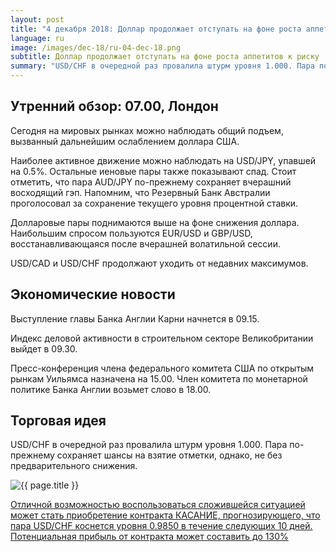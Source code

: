 ```yaml
---
layout: post
title: "4 декабря 2018: Доллар продолжает отступать на фоне роста аппетитов к риску"
language: ru
image: /images/dec-18/ru-04-dec-18.png
subtitle: Доллар продолжает отступать на фоне роста аппетитов к риску
summary: "USD/CHF в очередной раз провалила штурм уровня 1.000. Пара по-прежнему сохраняет шансы на взятие отметки, однако, не без предварительного снижения"
---
```

## Утренний обзор: 07.00, Лондон
 
Сегодня на мировых рынках можно наблюдать общий подъем, вызванный дальнейшим ослаблением доллара США.

Наиболее активное движение можно наблюдать на USD/JPY, упавшей на 0.5%. Остальные иеновые пары также показывают спад. Стоит отметить, что пара AUD/JPY по-прежнему сохраняет вчерашний восходящий гэп. Напомним, что Резервный Банк Австралии проголосовал за сохранение текущего уровня процентной ставки.

Долларовые пары поднимаются выше на фоне снижения доллара. Наибольшим спросом пользуются EUR/USD и GBP/USD, восстанавливающаяся после вчерашней волатильной сессии.

USD/CAD и USD/CHF продолжают уходить от недавних максимумов.
 
## Экономические новости
 
Выступление главы Банка Англии Карни начнется в 09.15.

Индекс деловой активности в строительном секторе Великобритании выйдет в 09.30.

Пресс-конференция члена федерального комитета США по открытым рынкам Уильямса назначена на 15.00. Член комитета по монетарной политике Банка Англии возьмет слово в 18.00.

## Торговая идея
 
USD/CHF в очередной раз провалила штурм уровня 1.000. Пара по-прежнему сохраняет шансы на взятие отметки, однако, не без предварительного снижения.

<img src="{{ site.url }}/images/dec-18/ru-04-dec-18.png" alt="{{ page.title }}"  title="{{ page.title }}">

<a href="%LINK%%?currency=USD&market=forex&underlying=frxUSDCHF&formname=touchnotouch&duration_amount=10&duration_units=d&amount=10&amount_type=stake&expiry_type=duration&barrier=0.9850" target="_blank">Отличной возможностью воспользоваться сложившейся ситуацией может стать приобретение контракта КАСАНИЕ, прогнозирующего, что пара USD/CHF коснется уровня 0.9850 в течение следующих 10 дней. Потенциальная прибыль от контракта может составить до 130%</a>
